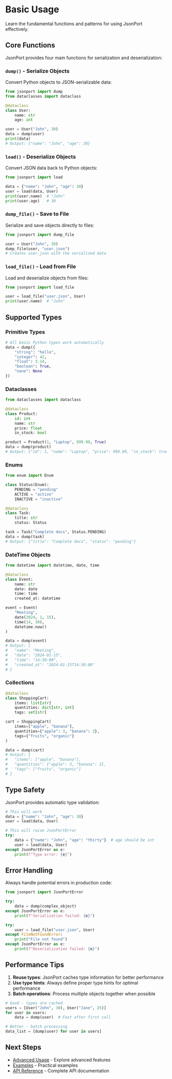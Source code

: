 # Basic Usage

Learn the fundamental functions and patterns for using JsonPort effectively.

## Core Functions

JsonPort provides four main functions for serialization and deserialization:

### `dump()` - Serialize Objects

Convert Python objects to JSON-serializable data:

```python
from jsonport import dump
from dataclasses import dataclass

@dataclass
class User:
    name: str
    age: int

user = User("John", 30)
data = dump(user)
print(data)
# Output: {"name": "John", "age": 30}
```

### `load()` - Deserialize Objects

Convert JSON data back to Python objects:

```python
from jsonport import load

data = {"name": "John", "age": 30}
user = load(data, User)
print(user.name)  # "John"
print(user.age)   # 30
```

### `dump_file()` - Save to File

Serialize and save objects directly to files:

```python
from jsonport import dump_file

user = User("John", 30)
dump_file(user, "user.json")
# Creates user.json with the serialized data
```

### `load_file()` - Load from File

Load and deserialize objects from files:

```python
from jsonport import load_file

user = load_file("user.json", User)
print(user.name)  # "John"
```

## Supported Types

### Primitive Types
```python
# All basic Python types work automatically
data = dump({
    "string": "hello",
    "integer": 42,
    "float": 3.14,
    "boolean": True,
    "none": None
})
```

### Dataclasses
```python
from dataclasses import dataclass

@dataclass
class Product:
    id: int
    name: str
    price: float
    in_stock: bool

product = Product(1, "Laptop", 999.99, True)
data = dump(product)
# Output: {"id": 1, "name": "Laptop", "price": 999.99, "in_stock": true}
```

### Enums
```python
from enum import Enum

class Status(Enum):
    PENDING = "pending"
    ACTIVE = "active"
    INACTIVE = "inactive"

@dataclass
class Task:
    title: str
    status: Status

task = Task("Complete docs", Status.PENDING)
data = dump(task)
# Output: {"title": "Complete docs", "status": "pending"}
```

### DateTime Objects
```python
from datetime import datetime, date, time

@dataclass
class Event:
    name: str
    date: date
    time: time
    created_at: datetime

event = Event(
    "Meeting",
    date(2024, 1, 15),
    time(14, 30),
    datetime.now()
)

data = dump(event)
# Output: {
#   "name": "Meeting",
#   "date": "2024-01-15",
#   "time": "14:30:00",
#   "created_at": "2024-01-15T14:30:00"
# }
```

### Collections
```python
@dataclass
class ShoppingCart:
    items: list[str]
    quantities: dict[str, int]
    tags: set[str]

cart = ShoppingCart(
    items=["apple", "banana"],
    quantities={"apple": 3, "banana": 2},
    tags={"fruits", "organic"}
)

data = dump(cart)
# Output: {
#   "items": ["apple", "banana"],
#   "quantities": {"apple": 3, "banana": 2},
#   "tags": ["fruits", "organic"]
# }
```

## Type Safety

JsonPort provides automatic type validation:

```python
# This will work
data = {"name": "John", "age": 30}
user = load(data, User)

# This will raise JsonPortError
try:
    data = {"name": "John", "age": "thirty"}  # age should be int
    user = load(data, User)
except JsonPortError as e:
    print(f"Type error: {e}")
```

## Error Handling

Always handle potential errors in production code:

```python
from jsonport import JsonPortError

try:
    data = dump(complex_object)
except JsonPortError as e:
    print(f"Serialization failed: {e}")

try:
    user = load_file("user.json", User)
except FileNotFoundError:
    print("File not found")
except JsonPortError as e:
    print(f"Deserialization failed: {e}")
```

## Performance Tips

1. **Reuse types**: JsonPort caches type information for better performance
2. **Use type hints**: Always define proper type hints for optimal performance
3. **Batch operations**: Process multiple objects together when possible

```python
# Good - types are cached
users = [User("John", 30), User("Jane", 25)]
for user in users:
    data = dump(user)  # Fast after first call

# Better - batch processing
data_list = [dump(user) for user in users]
```

## Next Steps

- [Advanced Usage](advanced-usage.md) - Explore advanced features
- [Examples](examples/) - Practical examples
- [API Reference](api/) - Complete API documentation 
